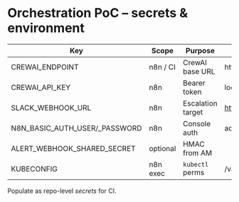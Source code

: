# Orchestration PoC – secrets & environment

| Key | Scope | Purpose | Example |
|-----|-------|---------|---------|
| CREWAI_ENDPOINT | n8n / CI | CrewAI base URL | http://crewai:8080 |
| CREWAI_API_KEY | n8n | Bearer token | local-test |
| SLACK_WEBHOOK_URL | n8n | Escalation target | https://hooks.slack.com/… |
| N8N_BASIC_AUTH_USER/_PASSWORD | n8n | Console auth | admin / admin |
| ALERT_WEBHOOK_SHARED_SECRET | optional | HMAC from AM | |
| KUBECONFIG | n8n exec | `kubectl` perms | /var/run/… |

Populate as repo-level *secrets* for CI.
